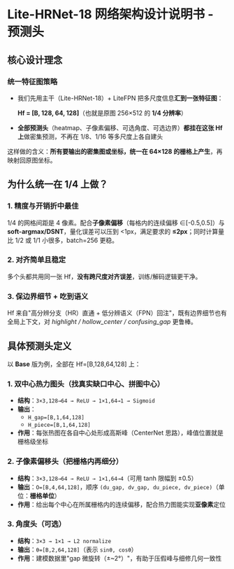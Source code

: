 # Lite-HRNet-18 网络架构设计说明书 - 预测头

## 核心设计理念

### 统一特征图策略

- 我们先用主干（Lite-HRNet-18）+ LiteFPN 把多尺度信息**汇到一张特征图**：
  
  **Hf = [B, 128, 64, 128]**（也就是原图 256×512 的 **1/4 分辨率**）

- **全部预测头**（heatmap、子像素偏移、可选角度、可选边界）**都挂在这张 Hf 上**做密集预测，不再在 1/8、1/16 等多尺度上各自建头

这样做的含义：**所有要输出的密集图或坐标，统一在 64×128 的栅格上产生**，再映射回原图坐标。

## 为什么统一在 1/4 上做？

### 1. 精度与开销折中最佳

1/4 的网格间距是 4 像素。配合**子像素偏移**（每格内的连续偏移 ∈[-0.5,0.5]）与 **soft-argmax/DSNT**，量化误差可以压到 <1px，满足要求的 **≤2px**；同时计算量比 1/2 或 1/1 小很多，batch=256 更稳。

### 2. 对齐简单且稳定

多个头都共用同一张 Hf，**没有跨尺度对齐误差**，训练/解码逻辑更干净。

### 3. 保边界细节 + 吃到语义

Hf 来自"高分辨分支（HR）直通 + 低分辨语义（FPN）回注"，既有边界细节也有全局上下文，对 *highlight / hollow_center / confusing_gap* 更鲁棒。

## 具体预测头定义

以 **Base** 版为例，全部在 Hf=[B,128,64,128] 上：

### 1. 双中心热力图头（找真实缺口中心、拼图中心）

- **结构**：`3×3,128→64 → ReLU → 1×1,64→1 → Sigmoid`
- **输出**：
  - `H_gap=[B,1,64,128]`
  - `H_piece=[B,1,64,128]`
- **作用**：每张热图在各自中心处形成高斯峰（CenterNet 思路），峰值位置就是栅格级坐标

### 2. 子像素偏移头（把栅格内再细分）

- **结构**：`3×3,128→64 → ReLU → 1×1,64→4`（可用 tanh 限幅到 ±0.5）
- **输出**：`O=[B,4,64,128]`，顺序 `(du_gap, dv_gap, du_piece, dv_piece)`（单位：**栅格单位**）
- **作用**：给出每个中心在所属栅格内的连续偏移，配合热力图能实现**亚像素**定位

### 3. 角度头（可选）

- **结构**：`3×3 → 1×1 → L2 normalize`
- **输出**：`θ=[B,2,64,128]`（表示 `sinθ, cosθ`）
- **作用**：建模数据里"gap 微旋转（±~2°）"，有助于压假峰与细修几何一致性